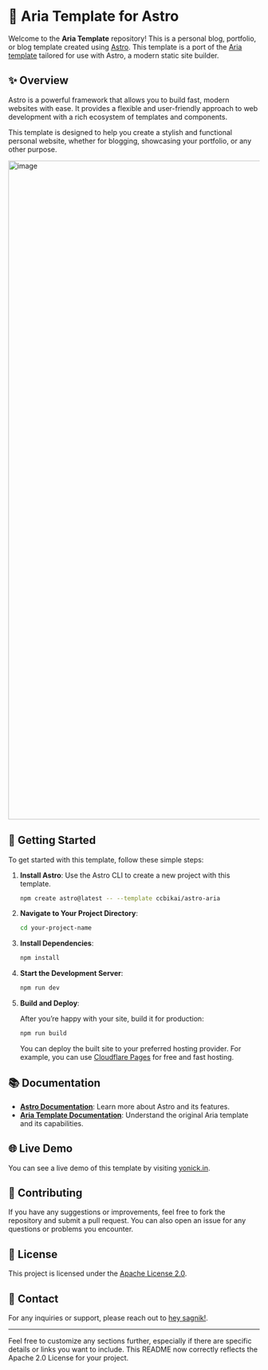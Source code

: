 # 🌟 Aria Template for Astro

Welcome to the **Aria Template** repository! This is a personal blog, portfolio, or blog template created using [Astro](https://astro.build). This template is a port of the [Aria template](https://github.com/static-templates/aria) tailored for use with Astro, a modern static site builder.

## ✨ Overview

Astro is a powerful framework that allows you to build fast, modern websites with ease. It provides a flexible and user-friendly approach to web development with a rich ecosystem of templates and components.

This template is designed to help you create a stylish and functional personal website, whether for blogging, showcasing your portfolio, or any other purpose.

<img width="1319" alt="image" src="https://github.com/user-attachments/assets/4f7a27de-1ebe-4749-aeee-fb5c40a39e00">


## 🚀 Getting Started

To get started with this template, follow these simple steps:

1. **Install Astro**: Use the Astro CLI to create a new project with this template.

   ```sh
   npm create astro@latest -- --template ccbikai/astro-aria
   ```

2. **Navigate to Your Project Directory**:

   ```sh
   cd your-project-name
   ```

3. **Install Dependencies**:

   ```sh
   npm install
   ```

4. **Start the Development Server**:

   ```sh
   npm run dev
   ```

5. **Build and Deploy**:

   After you’re happy with your site, build it for production:

   ```sh
   npm run build
   ```

   You can deploy the built site to your preferred hosting provider. For example, you can use [Cloudflare Pages](https://pages.cloudflare.com) for free and fast hosting.

## 📚 Documentation

- **[Astro Documentation](https://astro.build/docs)**: Learn more about Astro and its features.
- **[Aria Template Documentation](https://github.com/static-templates/aria)**: Understand the original Aria template and its capabilities.

## 🌐 Live Demo

You can see a live demo of this template by visiting [yonick.in](www.yonick.in).

## 🤝 Contributing

If you have any suggestions or improvements, feel free to fork the repository and submit a pull request. You can also open an issue for any questions or problems you encounter.

## 📝 License

This project is licensed under the [Apache License 2.0](LICENSE).

## 📧 Contact

For any inquiries or support, please reach out to [hey sagnik!](https://www.linkedin.com/in/sagnik-sarkar-710/).

---

Feel free to customize any sections further, especially if there are specific details or links you want to include. This README now correctly reflects the Apache 2.0 License for your project.
